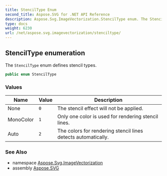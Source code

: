 ```yaml
---
title: StencilType Enum
second_title: Aspose.SVG for .NET API Reference
description: Aspose.Svg.ImageVectorization.StencilType enum. The StencilType enum defines stencil types
type: docs
weight: 6230
url: /net/aspose.svg.imagevectorization/stenciltype/
---
```

## StencilType enumeration

The `StencilType` enum defines stencil types.

```csharp
public enum StencilType
```

### Values

| Name | Value | Description |
| --- | --- | --- |
| None | `0` | The stencil effect will not be applied. |
| MonoColor | `1` | Only one color is used for rendering stencil lines. |
| Auto | `2` | The colors for rendering stencil lines detects automatically. |

### See Also

* namespace [Aspose.Svg.ImageVectorization](../../aspose.svg.imagevectorization/)
* assembly [Aspose.SVG](../../)
